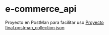 # e-commerce_api
Proyecto en PostMan para facilitar uso
[Proyecto final.postman_collection.json](https://github.com/dev-antonella/e-commerce_api/files/15144417/Proyecto.final.postman_collection.json)
